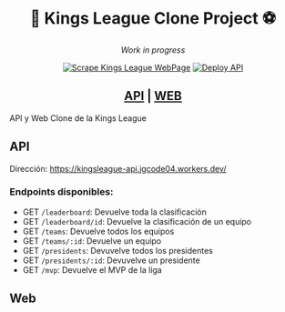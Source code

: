 <div align="center">    
<h1>👑 Kings League Clone Project ⚽️</h1>

*Work in progress*

[![Scrape Kings League WebPage](https://github.com/JoseGomez14/kings-league-project/actions/workflows/scraper-action.yml/badge.svg)](https://github.com/JoseGomez14/kings-league-project/actions/workflows/scraper-action.yml) [![Deploy API](https://github.com/JoseGomez14/kings-league-project/actions/workflows/deploy-api.yml/badge.svg)](https://github.com/JoseGomez14/kings-league-project/actions/workflows/deploy-api.yml)

<h2><a href='https://kingsleague-api.jgcode04.workers.dev/'>API</a> | <a href=''>WEB</a></h2>
</div>

API y Web Clone de la Kings League

## API
Dirección: https://kingsleague-api.jgcode04.workers.dev/

### Endpoints disponibles:

- GET `/leaderboard`: Devuelve toda la clasificación
- GET `/leaderboard/id`: Devuelve la clasificación de un equipo
- GET `/teams`: Devuelve todos los equipos
- GET `/teams/:id`: Devuelve un equipo
- GET `/presidents`: Devuvelve todos los presidentes
- GET `/presidents/:id`: Devuvelve un presidente
- GET `/mvp`: Devuelve el MVP de la liga

## Web